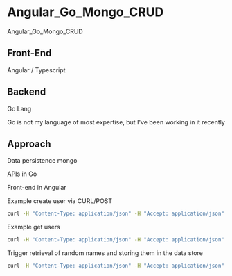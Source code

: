 # Angular_Go_Mongo_CRUD
Angular_Go_Mongo_CRUD


## Front-End
Angular / Typescript

## Backend
Go Lang 

Go is not my language of most expertise, but I've been working in it recently

## Approach
Data persistence mongo

APIs in Go

Front-end in Angular

Example create user via CURL/POST
```bash
curl -H "Content-Type: application/json" -H "Accept: application/json" -X POST http://localhost:3001/users --data '{"name":"Zaphod Beeblebrox"}'

```

Example get users 
```bash
curl -H "Content-Type: application/json" -H "Accept: application/json" -X GET http://localhost:3001/users 
```

Trigger retrieval of random names and storing them in the data store
```bash
curl -H "Content-Type: application/json" -H "Accept: application/json" -X GET http://localhost:3001/users/populate_data 
```
